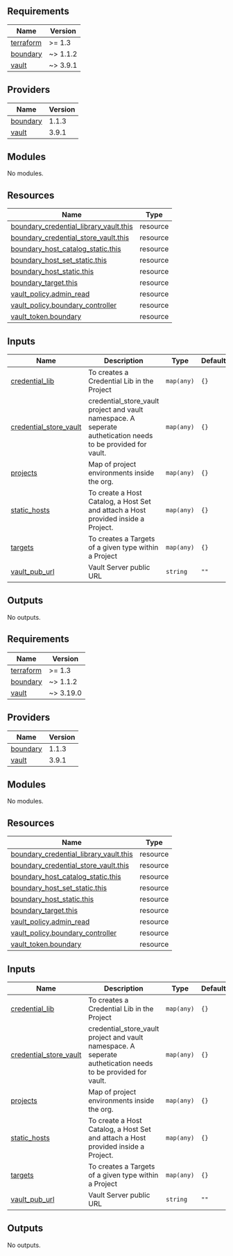 <!-- BEGIN_TF_DOCS -->
## Requirements

| Name | Version |
|------|---------|
| <a name="requirement_terraform"></a> [terraform](#requirement\_terraform) | >= 1.3 |
| <a name="requirement_boundary"></a> [boundary](#requirement\_boundary) | ~> 1.1.2 |
| <a name="requirement_vault"></a> [vault](#requirement\_vault) | ~> 3.9.1 |

## Providers

| Name | Version |
|------|---------|
| <a name="provider_boundary"></a> [boundary](#provider\_boundary) | 1.1.3 |
| <a name="provider_vault"></a> [vault](#provider\_vault) | 3.9.1 |

## Modules

No modules.

## Resources

| Name | Type |
|------|------|
| [boundary_credential_library_vault.this](https://registry.terraform.io/providers/hashicorp/boundary/latest/docs/resources/credential_library_vault) | resource |
| [boundary_credential_store_vault.this](https://registry.terraform.io/providers/hashicorp/boundary/latest/docs/resources/credential_store_vault) | resource |
| [boundary_host_catalog_static.this](https://registry.terraform.io/providers/hashicorp/boundary/latest/docs/resources/host_catalog_static) | resource |
| [boundary_host_set_static.this](https://registry.terraform.io/providers/hashicorp/boundary/latest/docs/resources/host_set_static) | resource |
| [boundary_host_static.this](https://registry.terraform.io/providers/hashicorp/boundary/latest/docs/resources/host_static) | resource |
| [boundary_target.this](https://registry.terraform.io/providers/hashicorp/boundary/latest/docs/resources/target) | resource |
| [vault_policy.admin_read](https://registry.terraform.io/providers/hashicorp/vault/latest/docs/resources/policy) | resource |
| [vault_policy.boundary_controller](https://registry.terraform.io/providers/hashicorp/vault/latest/docs/resources/policy) | resource |
| [vault_token.boundary](https://registry.terraform.io/providers/hashicorp/vault/latest/docs/resources/token) | resource |

## Inputs

| Name | Description | Type | Default | Required |
|------|-------------|------|---------|:--------:|
| <a name="input_credential_lib"></a> [credential\_lib](#input\_credential\_lib) | To creates a Credential Lib in the Project | `map(any)` | `{}` | no |
| <a name="input_credential_store_vault"></a> [credential\_store\_vault](#input\_credential\_store\_vault) | credential\_store\_vault project and vault namespace. A seperate authetication needs to be provided for vault. | `map(any)` | `{}` | no |
| <a name="input_projects"></a> [projects](#input\_projects) | Map of project environments inside the org. | `map(any)` | `{}` | no |
| <a name="input_static_hosts"></a> [static\_hosts](#input\_static\_hosts) | To create a Host Catalog, a Host Set and attach a Host provided inside a Project. | `map(any)` | `{}` | no |
| <a name="input_targets"></a> [targets](#input\_targets) | To creates a Targets of a given type within a Project | `map(any)` | `{}` | no |
| <a name="input_vault_pub_url"></a> [vault\_pub\_url](#input\_vault\_pub\_url) | Vault Server public URL | `string` | `""` | no |

## Outputs

No outputs.
<!-- END_TF_DOCS --><!-- BEGINNING OF PRE-COMMIT-TERRAFORM DOCS HOOK -->
## Requirements

| Name | Version |
|------|---------|
| <a name="requirement_terraform"></a> [terraform](#requirement\_terraform) | >= 1.3 |
| <a name="requirement_boundary"></a> [boundary](#requirement\_boundary) | ~> 1.1.2 |
| <a name="requirement_vault"></a> [vault](#requirement\_vault) | ~> 3.19.0 |

## Providers

| Name | Version |
|------|---------|
| <a name="provider_boundary"></a> [boundary](#provider\_boundary) | 1.1.3 |
| <a name="provider_vault"></a> [vault](#provider\_vault) | 3.9.1 |

## Modules

No modules.

## Resources

| Name | Type |
|------|------|
| [boundary_credential_library_vault.this](https://registry.terraform.io/providers/hashicorp/boundary/latest/docs/resources/credential_library_vault) | resource |
| [boundary_credential_store_vault.this](https://registry.terraform.io/providers/hashicorp/boundary/latest/docs/resources/credential_store_vault) | resource |
| [boundary_host_catalog_static.this](https://registry.terraform.io/providers/hashicorp/boundary/latest/docs/resources/host_catalog_static) | resource |
| [boundary_host_set_static.this](https://registry.terraform.io/providers/hashicorp/boundary/latest/docs/resources/host_set_static) | resource |
| [boundary_host_static.this](https://registry.terraform.io/providers/hashicorp/boundary/latest/docs/resources/host_static) | resource |
| [boundary_target.this](https://registry.terraform.io/providers/hashicorp/boundary/latest/docs/resources/target) | resource |
| [vault_policy.admin_read](https://registry.terraform.io/providers/hashicorp/vault/latest/docs/resources/policy) | resource |
| [vault_policy.boundary_controller](https://registry.terraform.io/providers/hashicorp/vault/latest/docs/resources/policy) | resource |
| [vault_token.boundary](https://registry.terraform.io/providers/hashicorp/vault/latest/docs/resources/token) | resource |

## Inputs

| Name | Description | Type | Default | Required |
|------|-------------|------|---------|:--------:|
| <a name="input_credential_lib"></a> [credential\_lib](#input\_credential\_lib) | To creates a Credential Lib in the Project | `map(any)` | `{}` | no |
| <a name="input_credential_store_vault"></a> [credential\_store\_vault](#input\_credential\_store\_vault) | credential\_store\_vault project and vault namespace. A seperate authetication needs to be provided for vault. | `map(any)` | `{}` | no |
| <a name="input_projects"></a> [projects](#input\_projects) | Map of project environments inside the org. | `map(any)` | `{}` | no |
| <a name="input_static_hosts"></a> [static\_hosts](#input\_static\_hosts) | To create a Host Catalog, a Host Set and attach a Host provided inside a Project. | `map(any)` | `{}` | no |
| <a name="input_targets"></a> [targets](#input\_targets) | To creates a Targets of a given type within a Project | `map(any)` | `{}` | no |
| <a name="input_vault_pub_url"></a> [vault\_pub\_url](#input\_vault\_pub\_url) | Vault Server public URL | `string` | `""` | no |

## Outputs

No outputs.
<!-- END OF PRE-COMMIT-TERRAFORM DOCS HOOK -->
